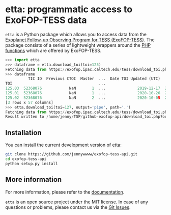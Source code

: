 # etta: programmatic access to ExoFOP-TESS data

`etta` is a Python package which allows you to access data from the [Exoplanet Follow-up Observing Program for TESS (ExoFOP-TESS)](https://exofop.ipac.caltech.edu/tess/). The package consists of a series of lightweight wrappers around the [PHP functions](https://exofop.ipac.caltech.edu/tess/Introduction_to_ExoFOP_php_functions.php) which are offered by ExoFOP-TESS. 

```python
>>> import etta
>>> dataframe = etta.download_toi(toi=125)
Fetching data from https://exofop.ipac.caltech.edu/tess/download_toi.php?output=pipe&toi=125
>>> dataframe
          TIC ID  Previous CTOI  Master  ...  Date TOI Updated (UTC)        Date Modified                                           Comments
TOI                                      ...                                                                                                
125.03  52368076            NaN       1  ...              2019-12-17  2021-06-01 12:02:45  period is likely correct but possibly two inde...
125.01  52368076            NaN       1  ...              2020-10-26  2021-06-01 12:02:45                                          TOI-125 b
125.02  52368076            NaN       2  ...              2020-10-05  2021-06-01 12:02:45                             second planet (125.02)
[3 rows x 57 columns]
>>> etta.download_toi(toi=127, output='pipe', path='.')
Fetching data from https://exofop.ipac.caltech.edu/tess/download_toi.php?output=pipe&toi=127
Result written to /home/jenny/TSP/github-exofop-api/download_toi.php?output=pipe&toi=127
```

## Installation
You can install the current development version of etta:

```bash
git clone https://github.com/jennywwww/exofop-tess-api.git
cd exofop-tess-api
python setup.py install
```

## More information
For more information, please refer to the [documentation](https://exofop-tess-api.readthedocs.io/en/latest/index.html). 

`etta` is an open source project under the MIT license. In case of any questions or problems, please contact us via the [Git Issues](https://github.com/jennywwww/exofop-tess-api/issues).

